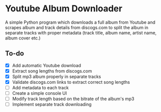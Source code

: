 # Youtube Album Downloader
A simple Python program which downloads a full album from Youtube and scrapes album and track details from discogs.com to split the album in separate tracks with proper metadata (track title, album name, artist name, album cover etc.)

## To-do
- [X] Add automatic Youtube download
- [X] Extract song lengths from discogs.com
- [X] Split mp3 album properly in separate tracks
- [X] Validate discogs.com links to extract correct song lengths
- [ ] Add metadata to each track
- [ ] Create a simple console UI
- [ ] Modify track length based on the bitrate of the album's mp3
- [ ] Implement separate track downloading
